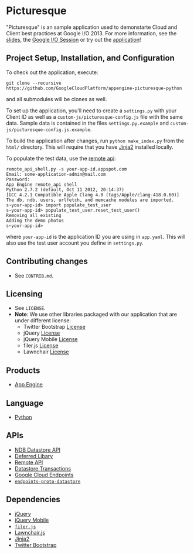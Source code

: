 # Picturesque

"Picturesque" is an sample application used to demonstarte Cloud and Client
best practices at Google I/O 2013. For more information, see the [slides][13],
the [Google I/O Session][14] or try out the [application][15]!

## Project Setup, Installation, and Configuration

To check out the application, execute:
```
git clone --recursive https://github.com/GoogleCloudPlatform/appengine-picturesque-python
```
and all submodules will be clones as well.

To set up the application, you'll need to create a `settings.py` with your
Client ID as well as a `custom-js/picturesque-config.js` file with the same
data. Sample data is contained in the files `settings.py.example` and
`custom-js/picturesque-config.js.example`.

To build the application after changes, run `python make_index.py` from the
`html/` directory. This will require that you have [Jinja2][12] installed
locally.

To populate the test data, use the [remote api][22]:

```
remote_api_shell.py -s your-app-id.appspot.com
Email: some-application-admin@mail.com
Password:
App Engine remote_api shell
Python 2.7.2 (default, Oct 11 2012, 20:14:37)
[GCC 4.2.1 Compatible Apple Clang 4.0 (tags/Apple/clang-418.0.60)]
The db, ndb, users, urlfetch, and memcache modules are imported.
s~your-app-id> import populate_test_user
s~your-app-id> populate_test_user.reset_test_user()
Removing all existing
Adding the demo photos
s~your-app-id>
```

where `your-app-id` is the application ID you are using in `app.yaml`. This
will also use the test user account you define in `settings.py`.

## Contributing changes

*  See `CONTRIB.md`.

## Licensing

*  See `LICENSE`.
*  **Note**: We use other libraries packaged with our application that
   are under different license:
   *  Twitter Bootstrap [License][17]
   *  jQuery [License][21]
   *  jQuery Mobile [License][18]
   *  filer.js [License][19]
   *  Lawnchair [License][20]

## Products
- [App Engine][9]

## Language
- [Python][5]

## APIs
- [NDB Datastore API][6]
- [Deferred Libary][7]
- [Remote API][22]
- [Datastore Transactions][8]
- [Google Cloud Endpoints][10]
- [`endpoints-proto-datastore`][11]

## Dependencies
- [jQuery][1]
- [jQuery Mobile][2]
- [`filer.js`][3]
- [Lawnchair.js][4]
- [Jinja2][12]
- [Twitter Bootstrap][16]


[1]: http://jquery.com/
[2]: http://jquerymobile.com/
[3]: https://github.com/ebidel/filer.js
[4]: http://brian.io/lawnchair/
[5]: https://python.org
[6]: https://developers.google.com/appengine/docs/python/ndb/
[7]: https://developers.google.com/appengine/articles/deferred
[8]: https://developers.google.com/appengine/docs/python/datastore/transactions
[9]: https://developers.google.com/appengine
[10]: https://developers.google.com/appengine/docs/python/endpoints
[11]: https://github.com/GoogleCloudPlatform/endpoints-proto-datastore
[12]: http://jinja.pocoo.org/docs/
[13]: https://picturesque-app.appspot.com/slides
[14]: https://developers.google.com/events/io/sessions/333067828
[15]: https://picturesque-app.appspot.com
[16]: http://twitter.github.io/bootstrap/
[17]: https://github.com/twitter/bootstrap/wiki/License
[18]: https://github.com/jquery/jquery-mobile/blob/master/MIT-LICENSE.txt
[19]: https://github.com/ebidel/filer.js/blob/master/LICENSE
[20]: https://github.com/brianleroux/lawnchair/blob/master/LICENSE
[21]: https://github.com/jquery/jquery/blob/master/MIT-LICENSE.txt
[22]: https://developers.google.com/appengine/articles/remote_api
